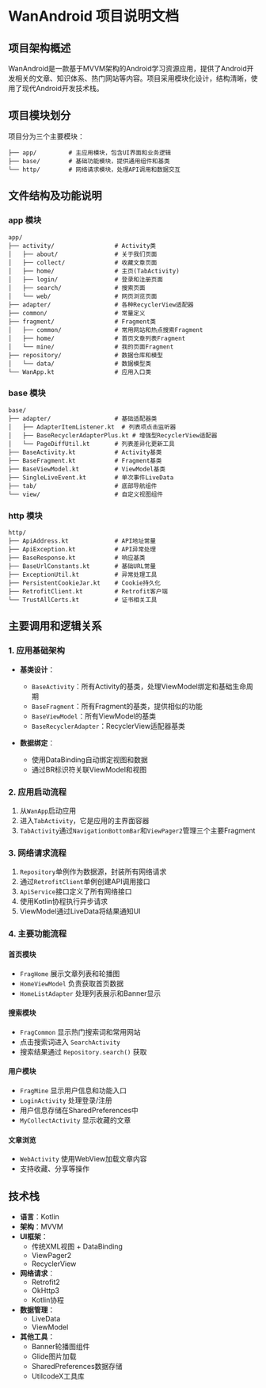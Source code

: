 # WanAndroid 项目说明文档

## 项目架构概述

WanAndroid是一款基于MVVM架构的Android学习资源应用，提供了Android开发相关的文章、知识体系、热门网站等内容。项目采用模块化设计，结构清晰，使用了现代Android开发技术栈。

## 项目模块划分

项目分为三个主要模块：

```
├── app/         # 主应用模块，包含UI界面和业务逻辑
├── base/        # 基础功能模块，提供通用组件和基类
└── http/        # 网络请求模块，处理API调用和数据交互
```

## 文件结构及功能说明

### app 模块

```
app/
├── activity/                 # Activity类
│   ├── about/                # 关于我们页面
│   ├── collect/              # 收藏文章页面
│   ├── home/                 # 主页(TabActivity)
│   ├── login/                # 登录和注册页面
│   ├── search/               # 搜索页面
│   └── web/                  # 网页浏览页面
├── adapter/                  # 各种RecyclerView适配器
├── common/                   # 常量定义
├── fragment/                 # Fragment类
│   ├── common/               # 常用网站和热点搜索Fragment
│   ├── home/                 # 首页文章列表Fragment
│   └── mine/                 # 我的页面Fragment
├── repository/               # 数据仓库和模型
│   └── data/                 # 数据模型类
└── WanApp.kt                 # 应用入口类
```

### base 模块

```
base/
├── adapter/                  # 基础适配器类
│   ├── AdapterItemListener.kt  # 列表项点击监听器
│   ├── BaseRecyclerAdapterPlus.kt # 增强型RecyclerView适配器
│   └── PageDiffUtil.kt       # 列表差异化更新工具
├── BaseActivity.kt           # Activity基类
├── BaseFragment.kt           # Fragment基类
├── BaseViewModel.kt          # ViewModel基类
├── SingleLiveEvent.kt        # 单次事件LiveData
├── tab/                      # 底部导航组件
└── view/                     # 自定义视图组件
```

### http 模块

```
http/
├── ApiAddress.kt             # API地址常量
├── ApiException.kt           # API异常处理
├── BaseResponse.kt           # 响应基类
├── BaseUrlConstants.kt       # 基础URL常量
├── ExceptionUtil.kt          # 异常处理工具
├── PersistentCookieJar.kt    # Cookie持久化
├── RetrofitClient.kt         # Retrofit客户端
└── TrustAllCerts.kt          # 证书相关工具
```

## 主要调用和逻辑关系

### 1. 应用基础架构

- **基类设计**：
  - `BaseActivity`：所有Activity的基类，处理ViewModel绑定和基础生命周期
  - `BaseFragment`：所有Fragment的基类，提供相似的功能
  - `BaseViewModel`：所有ViewModel的基类
  - `BaseRecyclerAdapter`：RecyclerView适配器基类

- **数据绑定**：
  - 使用DataBinding自动绑定视图和数据
  - 通过BR标识符关联ViewModel和视图

### 2. 应用启动流程

1. 从`WanApp`启动应用
2. 进入`TabActivity`，它是应用的主界面容器
3. `TabActivity`通过`NavigationBottomBar`和`ViewPager2`管理三个主要Fragment

### 3. 网络请求流程

1. `Repository`单例作为数据源，封装所有网络请求
2. 通过`RetrofitClient`单例创建API调用接口
3. `ApiService`接口定义了所有网络接口
4. 使用Kotlin协程执行异步请求
5. ViewModel通过LiveData将结果通知UI

### 4. 主要功能流程

#### 首页模块

- `FragHome` 展示文章列表和轮播图
- `HomeViewModel` 负责获取首页数据
- `HomeListAdapter` 处理列表展示和Banner显示

#### 搜索模块

- `FragCommon` 显示热门搜索词和常用网站
- 点击搜索词进入 `SearchActivity`
- 搜索结果通过 `Repository.search()` 获取

#### 用户模块

- `FragMine` 显示用户信息和功能入口
- `LoginActivity` 处理登录/注册
- 用户信息存储在SharedPreferences中
- `MyCollectActivity` 显示收藏的文章

#### 文章浏览

- `WebActivity` 使用WebView加载文章内容
- 支持收藏、分享等操作

## 技术栈

- **语言**：Kotlin
- **架构**：MVVM
- **UI框架**：
  - 传统XML视图 + DataBinding
  - ViewPager2
  - RecyclerView
- **网络请求**：
  - Retrofit2
  - OkHttp3
  - Kotlin协程
- **数据管理**：
  - LiveData
  - ViewModel
- **其他工具**：
  - Banner轮播图组件
  - Glide图片加载
  - SharedPreferences数据存储
  - UtilcodeX工具库


